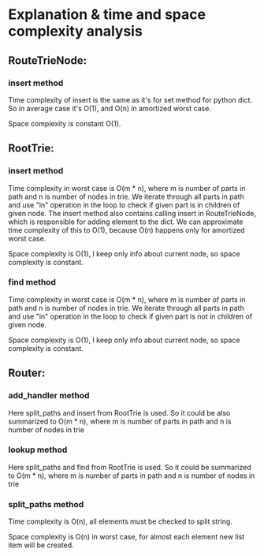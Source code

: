 # Explanation & time and space complexity analysis

## RouteTrieNode:
### insert method
Time complexity of insert is the same as it's for set method for python dict.
So in average case it's O(1), and O(n) in amortized worst case. 

Space complexity is constant O(1).


## RootTrie:
### insert method
Time complexity in worst case is O(m * n), where m is number of parts in path and
n is number of nodes in trie. We iterate through all parts in path and use "in"
operation in the loop to check if given part is in children of given node.
The insert method also contains calling insert in RouteTrieNode, which is responsible
for adding element to the dict. We can approximate time complexity of this to O(1),
because O(n) happens only for amortized worst case. 

Space complexity is O(1), I keep only info about current node, so space complexity
is constant.

### find method
Time complexity in worst case is O(m * n), where m is number of parts in path and
n is number of nodes in trie. We iterate through all parts in path and use "in"
operation in the loop to check if given part is not in children of given node.

Space complexity is O(1), I keep only info about current node, so space complexity
is constant.



## Router:
### add_handler method
Here split_paths and insert from RootTrie is used. So it could be also summarized to 
O(m * n), where m is number of parts in path and n is number of nodes in trie

### lookup method
Here split_paths and find from RootTrie is used. So it could be summarized to
O(m * n), where m is number of parts in path and n is number of nodes in trie

### split_paths method
Time complexity is O(n), all elements must be checked to split string.

Space complexity is O(n) in worst case, for almost each element new list item will be 
created.
